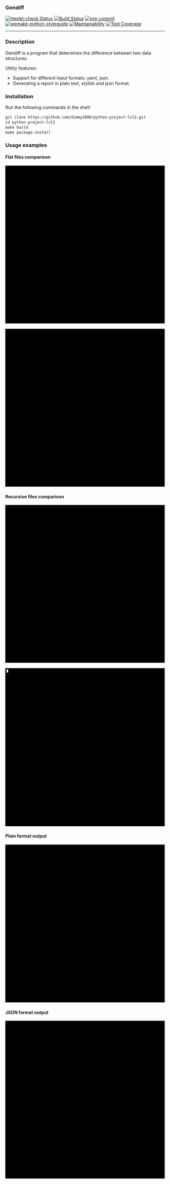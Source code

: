 ### Gendiff
[![Hexlet-check Status](https://github.com/dimmy2000/python-project-lvl2/workflows/hexlet-check/badge.svg)](https://github.com/dimmy2000/python-project-lvl2/actions)
[![Build Status](https://github.com/dimmy2000/python-project-lvl2/workflows/build/badge.svg)](https://github.com/dimmy2000/python-project-lvl2/actions)
[![pre-commit](https://img.shields.io/badge/pre--commit-enabled-brightgreen?logo=pre-commit&logoColor=white)](https://github.com/pre-commit/pre-commit)
[![wemake-python-styleguide](https://img.shields.io/badge/style-wemake-000000.svg)](https://github.com/wemake-services/wemake-python-styleguide)
[![Maintainability](https://api.codeclimate.com/v1/badges/67f945a669e07ba69136/maintainability)](https://codeclimate.com/github/dimmy2000/python-project-lvl2/maintainability)
[![Test Coverage](https://api.codeclimate.com/v1/badges/67f945a669e07ba69136/test_coverage)](https://codeclimate.com/github/dimmy2000/python-project-lvl2/test_coverage)

---

### Description

Gendiff is a program that determines the difference between two data structures.

Utility features:
- Support for different input formats: yaml, json.
- Generating a report in plain text, stylish and json format.

### Installation

Run the following commands in the shell:

```Shell
git clone https://github.com/dimmy2000/python-project-lvl2.git
cd python-project-lvl2
make build
make package-install
```

### Usage examples

#### Flat files comparison

[![Flat JSON files comparison](media/flat_json.gif)](https://asciinema.org/a/w8xKwGFoIuR0MM3y1jUKuQmkO)

[![Flat YAML files comparison](media/flat_yaml.gif)](https://asciinema.org/a/6fXWs0A1aF7qJC3mvL4dtTzgr)

#### Recursive files comparison

[![Recursive JSON comparison](media/recursive_json.gif)](https://asciinema.org/a/BxetexiGGHmd7MXlhWeo0avfR)

[![Recursive YAML comparison](media/recursive_yaml.gif)](https://asciinema.org/a/2Ii9fAsLjZIv87FPKBTmabI1W)

#### Plain format output

[![Plain format output](media/plain_output.gif)](https://asciinema.org/a/4iDJEi9NSQCosYC2EsQfO6QU4)

#### JSON format output

[![JSON format output](media/json_output.gif)](https://asciinema.org/a/6DEJ22a9YMxJdsNXLJdClm27I)